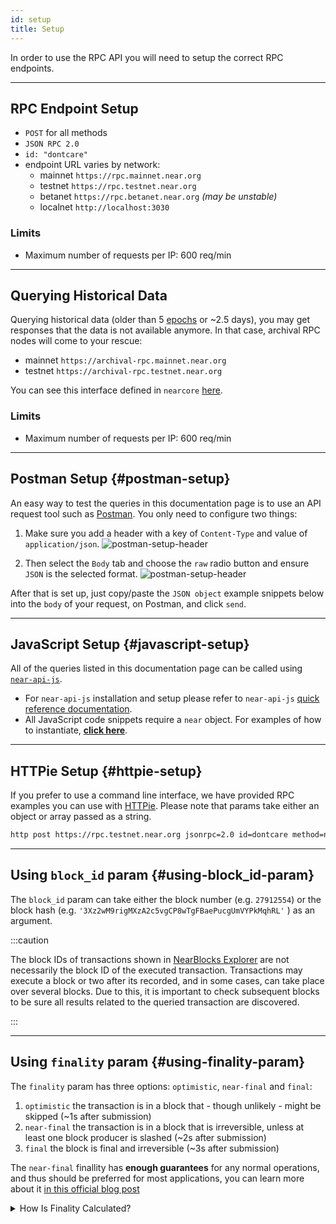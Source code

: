 ```yaml
---
id: setup
title: Setup 
---
```


In order to use the RPC API you will need to setup the correct RPC endpoints.

<hr className="subsection" />

## RPC Endpoint Setup
- `POST` for all methods
- `JSON RPC 2.0`
- `id: "dontcare"`
- endpoint URL varies by network:
  - mainnet `https://rpc.mainnet.near.org`
  - testnet `https://rpc.testnet.near.org`
  - betanet `https://rpc.betanet.near.org` _(may be unstable)_
  - localnet `http://localhost:3030`

### Limits
- Maximum number of requests per IP: 600 req/min

<hr className="subsection" />

## Querying Historical Data
Querying historical data (older than 5 [epochs](../../protocol/network/epoch.md) or ~2.5 days), you may get responses that the data is not available anymore. In that case, archival RPC nodes will come to your rescue:

- mainnet `https://archival-rpc.mainnet.near.org`
- testnet `https://archival-rpc.testnet.near.org`

You can see this interface defined in `nearcore` [here](https://github.com/near/nearcore/blob/bf9ae4ce8c680d3408db1935ebd0ca24c4960884/chain/jsonrpc/client/src/lib.rs#L181).

### Limits
- Maximum number of requests per IP: 600 req/min

---

## Postman Setup {#postman-setup}

An easy way to test the queries in this documentation page is to use an API request tool such as [Postman](https://www.postman.com/).
You only need to configure two things:

1. Make sure you add a header with a key of `Content-Type` and value of `application/json`.
   ![postman-setup-header](/docs/assets/api/postman-setup-headers.png)

2. Then select the `Body` tab and choose the `raw` radio button and ensure `JSON` is the selected format.
   ![postman-setup-header](/docs/assets/api/postman-setup-body.png)

After that is set up, just copy/paste the `JSON object` example snippets below into the `body` of your request, on Postman, and click `send`.

---
## JavaScript Setup {#javascript-setup}

All of the queries listed in this documentation page can be called using [`near-api-js`](https://github.com/near/near-api-js).

- For `near-api-js` installation and setup please refer to `near-api-js` [quick reference documentation](../../tools/near-api.md).
- All JavaScript code snippets require a `near` object. For examples of how to instantiate, [**click here**](../../tools/near-api.md#connect).

---
## HTTPie Setup {#httpie-setup}

If you prefer to use a command line interface, we have provided RPC examples you can use with [HTTPie](https://httpie.org/). Please note that params take
either an object or array passed as a string.

```bash
http post https://rpc.testnet.near.org jsonrpc=2.0 id=dontcare method=network_info params:='[]'
```

---

## Using `block_id` param {#using-block_id-param}

The `block_id` param can take either the block number (e.g. `27912554`) or the block hash (e.g. `'3Xz2wM9rigMXzA2c5vgCP8wTgFBaePucgUmVYPkMqhRL'` ) as an argument.

:::caution

The block IDs of transactions shown in [NearBlocks Explorer](https://testnet.nearblocks.io) are not necessarily the block ID of the executed transaction. Transactions may execute a block or two after its recorded, and in some cases, can take place over several blocks. Due to this, it is important to check subsequent blocks to be sure all results related to the queried transaction are discovered.

:::

---

## Using `finality` param {#using-finality-param}

The `finality` param has three options: `optimistic`, `near-final` and `final`:

1. `optimistic` the transaction is in a block that - though unlikely - might be skipped (~1s after submission)
2. `near-final` the transaction is in a block that is irreversible, unless at least one block producer is slashed (~2s after submission)
3. `final` the block is final and irreversible (~3s after submission)

The `near-final` finallity has **enough guarantees** for any normal operations, and thus should be preferred for most applications, you can learn more about it [in this official blog post](https://near.org/blog/doomslug-comparison)

<details>

<summary> How Is Finality Calculated?</summary>

After a simple transaction (no cross-contract calls) is submitted it is included in a block B and converted into a receipt. At this point, the transaction will be in an "optimistic" state. This means that the transaction could still be skipped, but only if another block is .

The receipt for the transaction will execute in the following block (B+1), at which point the transaction is now "near-final". This means that the transaction is now irreversible, unless at least one block producer is slashed (because they produced a malign block).

The transaction will be in a "final" state after a new block (B+2) is produced, meaning that it is now irreversible.

:::info Cross-Contract Calls

For cross-contract calls, the transaction might take longer to be in its final state, as each call to a contract will create a new receipt, and each receipt will be executed in the next block

:::

</details>